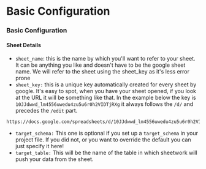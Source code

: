 # Basic Configuration



### Basic Configuration

#### Sheet Details

* `sheet_name`: this is the name by which you'll want to refer to your sheet. It can be anything you like and doesn't have to be the google sheet name. We will refer to the sheet using the sheet\_key as it's less error prone
* `sheet_key:` this is a unique key automatically created for every sheet by google. It's easy to spot, when you have your sheet opened, if you look at the URL it will be something like that. In the example below the key is `10JJdwwd_lm4556uwedu4zu5u6r0h2VIDTjRXg` it always follows the `/d/` and precedes the `/edit` part.

```text
https://docs.google.com/spreadsheets/d/10JJdwwd_lm4556uwedu4zu5u6r0h2VIDTjRXg/edit#gid=0
```

* `target_schema:` This one is optional if you set up a `target_schema` in your project file. If you did not, or you want to override the default you can just specify it here!
* `target_table:` This will be the name of the table in which sheetwork will push your data from the sheet.

